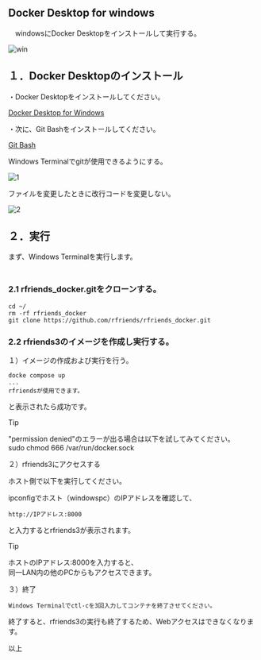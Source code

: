 ## Docker Desktop for windows   
   
　windowsにDocker Desktopをインストールして実行する。
  
![win](https://github.com/user-attachments/assets/1ab06a07-e67e-422b-b7e4-473996614a6a)

## １．Docker Desktopのインストール  

・Docker Desktopをインストールしてください。  
  
[Docker Desktop for Windows](https://docs.docker.jp/docker-for-windows/install.html)  
  
・次に、Git Bashをインストールしてください。  
  
[Git Bash](https://gitforwindows.org/)  
  
Windows Terminalでgitが使用できるようにする。 
   
![1](https://github.com/user-attachments/assets/27e1b965-ccc8-4f60-957b-3c89b621a3cf)
  
ファイルを変更したときに改行コードを変更しない。  
  
![2](https://github.com/user-attachments/assets/570cc64c-a6e3-4e2f-88f5-8f194a7eefc0)  
   
## ２．実行  
  
  まず、Windows Terminalを実行します。  
　
### 2.1 rfriends_docker.gitをクローンする。  
  
```
cd ~/
rm -rf rfriends_docker
git clone https://github.com/rfriends/rfriends_docker.git   
```
<!--
エディタで、docker-compose.ymlを開き下記の個所をコメントにする。  
  
![g3](https://github.com/user-attachments/assets/25fef9e6-63da-453c-baf9-6f59b5b5e8e4)
-->
  
### 2.2 rfriends3のイメージを作成し実行する。

１）イメージの作成および実行を行う。  
  
```  
docke compose up 
...  
rfriendsが使用できます。  
```    
  
と表示されたら成功です。  
  
> [!TIP]
> "permission denied"のエラーが出る場合は以下を試してみてください。   
> sudo chmod 666 /var/run/docker.sock  
  
２）rfriends3にアクセスする  
  
ホスト側で以下を実行してください。  
  
ipconfigでホスト（windowspc）のIPアドレスを確認して、  
```
http://IPアドレス:8000
```
と入力するとrfriends3が表示されます。
 
> [!TIP]  
> ホストのIPアドレス:8000を入力すると、  
> 同一LAN内の他のPCからもアクセスできます。  
    
３）終了  
```
Windows Terminalでctl-cを3回入力してコンテナを終了させてください。
```
  
終了すると、rfriends3の実行も終了するため、Webアクセスはできなくなります。  
    
以上  
  
  
  

  
  
  

